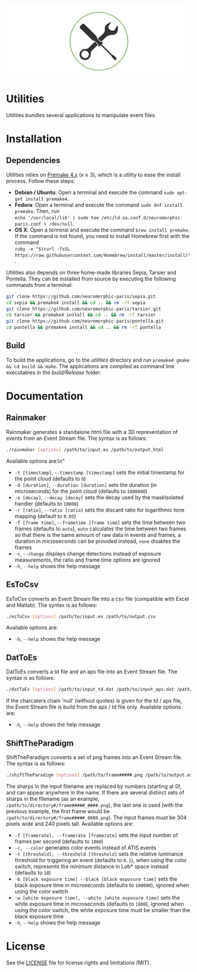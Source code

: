 ![utilities](utilitiesBanner.png "The Utilities banner")

# Utilities

Utilities bundles several applications to manipulate event files.

# Installation

## Dependencies

Utilities relies on [Premake 4.x](https://github.com/premake/premake-4.x) (x ≥ 3), which is a utility to ease the install process. Follow these steps:
  - __Debian / Ubuntu__: Open a terminal and execute the command `sudo apt-get install premake4`.
  - __Fedora__: Open a terminal and execute the command `sudo dnf install premake`. Then, run<br />
  `echo '/usr/local/lib' | sudo tee /etc/ld.so.conf.d/neuromorphic-paris.conf > /dev/null`.
  - __OS X__: Open a terminal and execute the command `brew install premake`. If the command is not found, you need to install Homebrew first with the command<br />
  `ruby -e "$(curl -fsSL https://raw.githubusercontent.com/Homebrew/install/master/install)"`.

Utilities also depends on three home-made libraries Sepia, Tarsier and Pontella. They can be installed from source by executing the following commands from a terminal:
```sh
git clone https://github.com/neuromorphic-paris/sepia.git
cd sepia && premake4 install && cd .. && rm -rf sepia
git clone https://github.com/neuromorphic-paris/tarsier.git
cd tarsier && premake4 install && cd .. && rm -rf tarsier
git clone https://github.com/neuromorphic-paris/pontella.git
cd pontella && premake4 install && cd .. && rm -rf pontella
```

## Build

To build the applications, go to the *utilities* directory and run `premake4 gmake && cd build && make`.
The applications are compiled as command line executables in the *build/Release* folder.

# Documentation

## Rainmaker

Rainmaker generates a standalone html file with a 3D representation of events from an Event Stream file. The syntax is as follows:
```sh
./rainmaker [options] /path/to/input.es /path/to/output.html
```
Available options are:\n"
  - `-t [timestamp]`, `--timestamp [timestamp]` sets the initial timestamp for the point cloud (defaults to `0`)
  - `-d [duration]`, `--duration [duration]` sets the duration (in microseconds) for the point cloud (defaults to `1000000`)
  - `-e [decay]`, `--decay [decay]` sets the decay used by the maskIsolated handler (defaults to `10000`)
  - `-r [ratio]`, `--ratio [ratio]` sets the discard ratio for logarithmic tone mapping (default to `0.05`)
  - `-f [frame time]`, `--frametime [frame time]` sets the time between two frames (defaults to `auto`), `auto` calculates the time between two frames so that there is the same amount of raw data in events and frames, a duration in microseconds can be provided instead, `none` disables the frames
  - `-c`, `--change` displays change detections instead of exposure measurements, the ratio and frame time options are ignored
  - `-h`, `--help` shows the help message

## EsToCsv

EsToCsv converts an Event Stream file into a csv file (compatible with Excel and Matlab). The syntax is as follows:
```sh
./esToCsv [options] /path/to/input.es /path/to/output.csv
```
Available options are:
  - `-h`, `--help` shows the help message

## DatToEs

DatToEs converts a td file and an aps file into an Event Stream file. The syntax is as follows:
```sh
./datToEs [options] /path/to/input_td.dat /path/to/input_aps.dat /path/to/output.es
```
If the charcaters chain 'null' (without quotes) is given for the td / aps file, the Event Stream file is build from the aps / td file only.
Available options are:
  - `-h`, `--help` shows the help message

## ShiftTheParadigm

ShiftTheParadigm converts a set of png frames into an Event Stream file. The syntax is as follows:
```sh
./shiftTheParadigm [options] /path/to/frame#####.png /path/to/output.es\n"
```
The sharps in the input filename are replaced by numbers (starting at 0), and can appear anywhere in the name. If there are several distinct sets of sharps in the filename (as an example, `/path/to/directory#/frame#####_####.png`), the last one is used (with the previous example, the first frame would be `/path/to/directory#/frame#####_0000.png`). The input frames must be 304 pixels wide and 240 pixels tall.
Available options are:
  - `-f [framerate], --framerate [framerate]` sets the input number of frames per second (defaults to `1000`)
  - `-c, --color` generates color events instead of ATIS events
  - `-t [threshold], --threshold [threshold]` sets the relative luminance threshold for triggering an event (defaults to `0.1`), when using the color switch, represents the minimum distance in L*a*b* space instead (defaults to `10`)
  - `-b [black exposure time] --black [black exposure time]` sets the black exposure time in microseconds (defaults to `100000`), ignored when using the color switch
  - `-w [white exposure time], --white [white exposure time]` sets the white exposure time in microseconds (defaults to `1000`), ignored when using the color switch, the white exposure time must be smaller than the black exposure time
  - `-h`, `--help` shows the help message

# License

See the [LICENSE](LICENSE.md) file for license rights and limitations (MIT).
